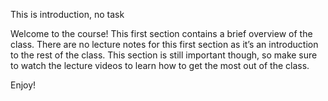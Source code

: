This is introduction, no task

Welcome to the course!
This first section contains a brief overview of the class. There are no lecture notes for this
first section as it’s an introduction to the rest of the class. This section is still important
though, so make sure to watch the lecture videos to learn how to get the most out of the
class.

Enjoy!
